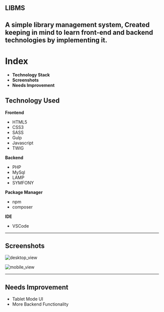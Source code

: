 ## LIBMS 

 A simple library management system, Created 
 keeping in mind to learn front-end and backend 
 technologies by implementing it.  
---
# Index
  + **Technology Stack** 
  + **Screenshots**
  + **Needs Improvement**

## Technology Used
**Frontend** 

   * HTML5  
   * CSS3  
   * SASS 
   * Gulp  
   * Javascript  
   * TWIG

**Backend**

 * PHP
 * MySql
 * LAMP
 * SYMFONY

**Package Manager**

 * npm
 * composer

**IDE**

* VSCode
  
---

## Screenshots

![desktop_view](https://user-images.githubusercontent.com/18723450/96378874-b265df80-11ac-11eb-9226-974760f36568.gif)

![mobile_view](https://user-images.githubusercontent.com/18723450/96378885-c3165580-11ac-11eb-958e-b13496660376.gif)

---

## Needs Improvement 

* Tablet Mode UI
* More Backend Functionality

